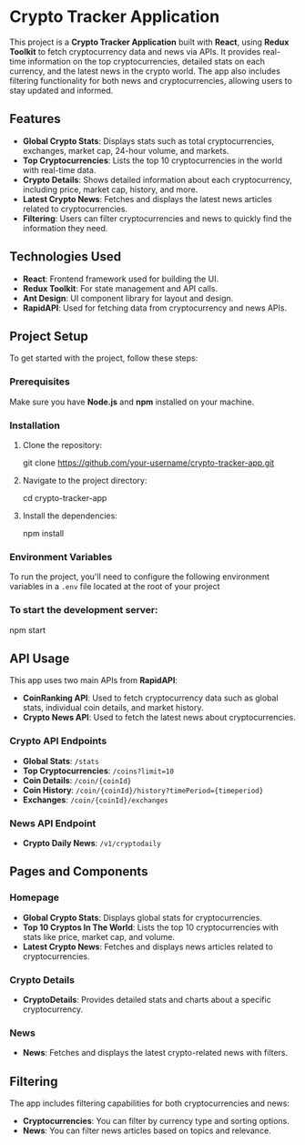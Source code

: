 # Crypto Tracker Application

This project is a **Crypto Tracker Application** built with **React**, using **Redux Toolkit** to fetch cryptocurrency data and news via APIs. It provides real-time information on the top cryptocurrencies, detailed stats on each currency, and the latest news in the crypto world. The app also includes filtering functionality for both news and cryptocurrencies, allowing users to stay updated and informed.

## Features

- **Global Crypto Stats**: Displays stats such as total cryptocurrencies, exchanges, market cap, 24-hour volume, and markets.
- **Top Cryptocurrencies**: Lists the top 10 cryptocurrencies in the world with real-time data.
- **Crypto Details**: Shows detailed information about each cryptocurrency, including price, market cap, history, and more.
- **Latest Crypto News**: Fetches and displays the latest news articles related to cryptocurrencies.
- **Filtering**: Users can filter cryptocurrencies and news to quickly find the information they need.

## Technologies Used

- **React**: Frontend framework used for building the UI.
- **Redux Toolkit**: For state management and API calls.
- **Ant Design**: UI component library for layout and design.
- **RapidAPI**: Used for fetching data from cryptocurrency and news APIs.

## Project Setup

To get started with the project, follow these steps:

### Prerequisites

Make sure you have **Node.js** and **npm** installed on your machine.

### Installation

1. Clone the repository:

    
    git clone https://github.com/your-username/crypto-tracker-app.git
    

2. Navigate to the project directory:

    
    cd crypto-tracker-app
  

3. Install the dependencies:

    
    npm install
  

### Environment Variables

To run the project, you'll need to configure the following environment variables in a `.env` file located at the root of your project

### To start the development server:

npm start 

## API Usage

This app uses two main APIs from **RapidAPI**:

- **CoinRanking API**: Used to fetch cryptocurrency data such as global stats, individual coin details, and market history.
- **Crypto News API**: Used to fetch the latest news about cryptocurrencies.

### Crypto API Endpoints

- **Global Stats**: `/stats`
- **Top Cryptocurrencies**: `/coins?limit=10`
- **Coin Details**: `/coin/{coinId}`
- **Coin History**: `/coin/{coinId}/history?timePeriod={timeperiod}`
- **Exchanges**: `/coin/{coinId}/exchanges`

### News API Endpoint

- **Crypto Daily News**: `/v1/cryptodaily`

## Pages and Components

### Homepage

- **Global Crypto Stats**: Displays global stats for cryptocurrencies.
- **Top 10 Cryptos In The World**: Lists the top 10 cryptocurrencies with stats like price, market cap, and volume.
- **Latest Crypto News**: Fetches and displays news articles related to cryptocurrencies.

### Crypto Details

- **CryptoDetails**: Provides detailed stats and charts about a specific cryptocurrency.

### News

- **News**: Fetches and displays the latest crypto-related news with filters.

## Filtering

The app includes filtering capabilities for both cryptocurrencies and news:

- **Cryptocurrencies**: You can filter by currency type and sorting options.
- **News**: You can filter news articles based on topics and relevance.
